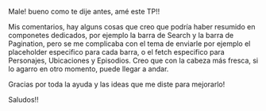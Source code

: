 Male! bueno como te dije antes, amé este TP!!

Mis comentarios, hay alguns cosas que creo que podría haber resumido en componetes dedicados, por ejemplo la barra de Search y la barra de Pagination, pero se me complicaba con el tema de enviarle por ejemplo el placeholder especifico para cada barra, o el fetch especifico para Personajes, Ubicaciones y Episodios. Creo que con la cabeza más fresca, si lo agarro en otro momento, puede llegar a andar.

Gracias por toda la ayuda y las ideas que me diste para mejorarlo!

Saludos!!
